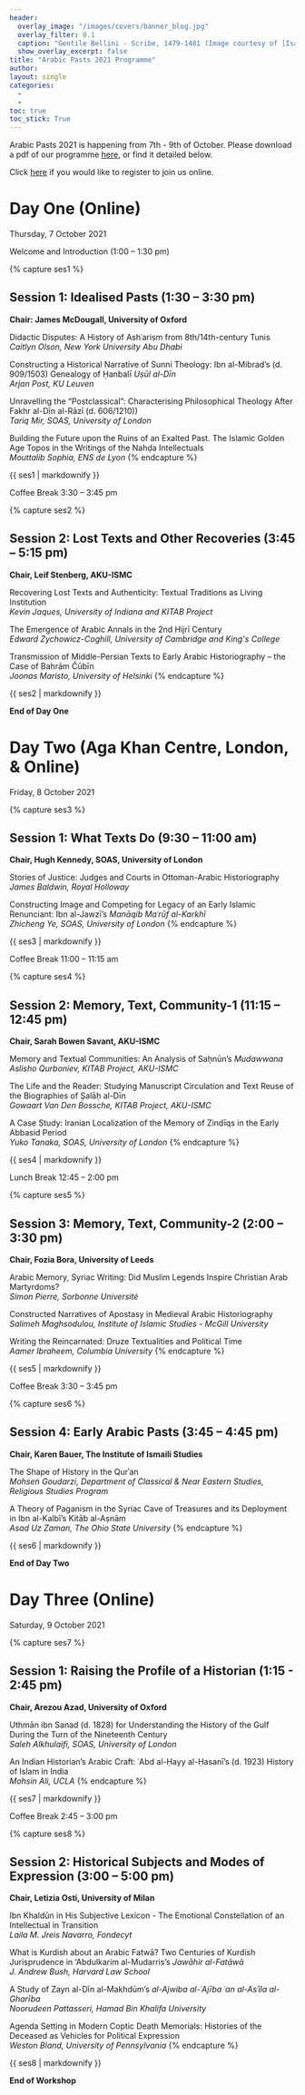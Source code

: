```yaml
---
header:
  overlay_image: "/images/covers/banner_blog.jpg"
  overlay_filter: 0.1
  caption: "Gentile Bellini - Scribe, 1479-1481 (Image courtesy of [Isabella Stewart Gardner Museum](https://www.gardnermuseum.org/experience/collection/10755), Boston)" 
  show_overlay_excerpt: false 
title: "Arabic Pasts 2021 Programme"
author: 
layout:	single
categories:
  - 
  - 
toc: true
toc_stick: True
---
```


Arabic Pasts 2021 is happening from 7th - 9th of October. Please download a pdf of our programme <a href="/documents/Arabic_Pasts_Schedule_2021.pdf" target="_blank">here</a>, or find it detailed below.

Click [here](https://aku-edu.zoom.us/meeting/register/tJMsduChpj0sHtXn5T4Y8lDlnBr2847B1V1r) if you would like to register to join us online.

# Day One (Online)
Thursday, 7 October 2021


Welcome and Introduction (1:00 – 1:30 pm)

{% capture ses1 %}
## Session 1: Idealised Pasts (1:30 – 3:30 pm)
**Chair: James McDougall, University of Oxford**

Didactic Disputes: A History of Ashʿarism from 8th/14th-century Tunis\
*Caitlyn Olson, New York University Abu Dhabi*

Constructing a Historical Narrative of Sunni Theology: Ibn al-Mibrad’s (d. 909/1503) Genealogy of Ḥanbalī *Uṣūl al-Dīn*\
*Arjan Post, KU Leuven*

Unravelling the “Postclassical”: Characterising Philosophical Theology After Fakhr al-Dīn al-Rāzī (d. 606/1210))\
*Tariq Mir, SOAS, University of London*

Building the Future upon the Ruins of an Exalted Past. The Islamic Golden Age Topos in the Writings of the Nahḍa Intellectuals\
*Mouttalib Sophia, ENS de Lyon*
{% endcapture %}

<div class="notice">
{{ ses1 | markdownify }}
</div>

Coffee Break
3:30 – 3:45 pm

{% capture ses2 %}
## Session 2: Lost Texts and Other Recoveries (3:45 – 5:15 pm)
**Chair, Leif Stenberg, AKU-ISMC**

Recovering Lost Texts and Authenticity: Textual Traditions as Living Institution\
*Kevin Jaques, University of Indiana and KITAB Project*

The Emergence of Arabic Annals in the 2nd Hijrī Century\
*Edward Zychowicz-Coghill, University of Cambridge and King's College*

Transmission of Middle-Persian Texts to Early Arabic Historiography – the Case of Bahrām Čūbīn\
*Joonas Maristo, University of Helsinki*
{% endcapture %}

<div class="notice">
{{ ses2 | markdownify }}
</div>

**End of Day One**

# Day Two (Aga Khan Centre, London, & Online)
Friday, 8 October 2021

{% capture ses3 %}
## Session 1: What Texts Do (9:30 – 11:00 am)
**Chair, Hugh Kennedy, SOAS, University of London**

Stories of Justice: Judges and Courts in Ottoman-Arabic Historiography\
*James Baldwin, Royal Holloway*

Constructing Image and Competing for Legacy of an Early Islamic Renunciant: Ibn al-Jawzī’s *Manāqib Maʿrūf al-Karkhī*\
*Zhicheng Ye, SOAS, University of London*
{% endcapture %}

<div class="notice">
{{ ses3 | markdownify }}
</div>

Coffee Break
11:00 – 11:15 am

{% capture ses4 %}
## Session 2: Memory, Text, Community-1 (11:15 – 12:45 pm)
**Chair, Sarah Bowen Savant, AKU-ISMC**

 Memory and Textual Communities: An Analysis of Saḥnūn’s *Mudawwana*\
*Aslisho Qurboniev, KITAB Project, AKU-ISMC*

 The Life and the Reader: Studying Manuscript Circulation and Text Reuse of the Biographies of Ṣalāḥ al-Dīn\
*Gowaart Van Den Bossche, KITAB Project, AKU-ISMC*

 A Case Study: Iranian Localization of the Memory of Zindīqs in the Early Abbasid Period\
*Yuko Tanaka, SOAS, University of London*
{% endcapture %}

<div class="notice">
{{ ses4 | markdownify }}
</div>

Lunch Break
12:45 – 2:00 pm

{% capture ses5 %}
## Session 3: Memory, Text, Community-2 (2:00 – 3:30 pm)
**Chair, Fozia Bora, University of Leeds**

Arabic Memory, Syriac Writing: Did Muslim Legends Inspire Christian Arab Martyrdoms?\
*Simon Pierre, Sorbonne Université*

Constructed Narratives of Apostasy in Medieval Arabic Historiography\
*Salimeh Maghsodulou, Institute of Islamic Studies - McGill University*

Writing the Reincarnated: Druze Textualities and Political Time\
*Aamer Ibraheem, Columbia University*
{% endcapture %}

<div class="notice">
{{ ses5 | markdownify }}
</div>

Coffee Break
3:30 – 3:45 pm

{% capture ses6 %}
## Session 4: Early Arabic Pasts (3:45 – 4:45 pm)
**Chair, Karen Bauer, The Institute of Ismaili Studies**

The Shape of History in the Qurʾan\
*Mohsen Goudarzi, Department of Classical & Near Eastern Studies, Religious Studies Program*

A Theory of Paganism in the Syriac Cave of Treasures and its Deployment in Ibn al-Kalbī’s Kitāb al-Aṣnām\
*Asad Uz Zaman, The Ohio State University*
{% endcapture %}

<div class="notice">
{{ ses6 | markdownify }}
</div>

**End of Day Two**

# Day Three (Online)
Saturday, 9 October 2021

{% capture ses7 %}
## Session 1: Raising the Profile of a Historian (1:15 - 2:45 pm)
**Chair, Arezou Azad, University of Oxford**

Uthmān ibn Sanad (d. 1828) for Understanding the History of the Gulf During the Turn of the Nineteenth Century\
*Saleh Alkhulaifi, SOAS, University of London*

An Indian Historian’s Arabic Craft: ʿAbd al-Ḥayy al-Ḥasanī’s (d. 1923) History of Islam in India\
*Mohsin Ali, UCLA*
{% endcapture %}

<div class="notice">
{{ ses7 | markdownify }}
</div>

Coffee Break
2:45 – 3:00 pm

{% capture ses8 %}
## Session 2: Historical Subjects and Modes of Expression (3:00 – 5:00 pm)
**Chair, Letizia Osti, University of Milan**

Ibn Khaldūn in His Subjective Lexicon - The Emotional Constellation of an Intellectual in Transition\
*Laila M. Jreis Navarro, Fondecyt*

What is Kurdish about an Arabic Fatwā? Two Centuries of Kurdish Jurisprudence in ‘Abdulkarim al-Mudarris’s *Jawāhir al-Fatāwā*\
*J. Andrew Bush, Harvard Law School*

A Study of Zayn al-Dīn al-Makhdūm’s *al-Ajwiba al-ʿAjība ʿan al-Asʾila al-Gharība*\
*Noorudeen Pattasseri, Hamad Bin Khalifa University*

Agenda Setting in Modern Coptic Death Memorials: Histories of the Deceased as Vehicles for Political Expression\
*Weston Bland, University of Pennsylvania*
{% endcapture %}

<div class="notice">
{{ ses8 | markdownify }}
</div>

**End of Workshop**

